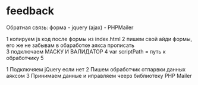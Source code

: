 # feedback

Обратная связь: форма - jquery (ajax) - PHPMailer

1 копируем js код после формы из index.html
2 пишем свой айди формы, его же не забывам  в обаработке аякса прописать  
3 подключаем МАСКУ И ВАЛИДАТОР
4 var scriptPath = путь к обработчику
5

1 Подключяем jQuery если нет
2 Пишем обработчик отпарвки данных аяксом
3 Принимаем данные и иправляем чеерз библиотеку PHP Mailer
